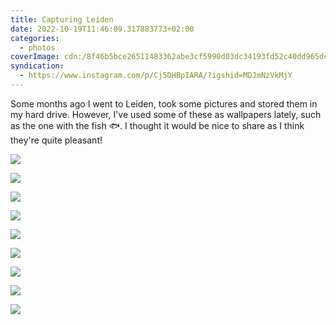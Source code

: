```yaml
---
title: Capturing Leiden
date: 2022-10-19T11:46:09.317883773+02:00
categories:
  - photos
coverImage: cdn:/8f46b5bce26511483362abe3cf5990d03dc34193fd52c40dd965dcb1a1cd52f8
syndication:
  - https://www.instagram.com/p/Cj5DHBpIARA/?igshid=MDJmNzVkMjY
---
```


<style>
.grid-kflctqkpsm {
  grid-template-areas:
    "a a"
    "b c"
    "d d"
    "e f"
    "g g"
    "h i";
}

.grid-kflctqkpsm > *:nth-child(1) { grid-area: a; }
.grid-kflctqkpsm > *:nth-child(2) { grid-area: b; }
.grid-kflctqkpsm > *:nth-child(3) { grid-area: c; }
.grid-kflctqkpsm > *:nth-child(4) { grid-area: d; }
.grid-kflctqkpsm > *:nth-child(5) { grid-area: e; }
.grid-kflctqkpsm > *:nth-child(6) { grid-area: f; }
.grid-kflctqkpsm > *:nth-child(7) { grid-area: g; }
.grid-kflctqkpsm > *:nth-child(8) { grid-area: h; }
.grid-kflctqkpsm > *:nth-child(9) { grid-area: i; }
</style>

Some months ago I went to Leiden, took some pictures and stored them in my hard drive. However, I've used some of these as wallpapers lately, such as the one with the fish 🐟. I thought it would be nice to share as I think they're quite pleasant!

<div class="fw grid-kflctqkpsm fg">

![](cdn:/31b810304b2f162cf5513cd706ceadd510717c6a24ab9fe97ccc88e2dbc3f2d5)

![](cdn:/9f07caae70c5f71dbc6841cb34780dff1cd9996fa8bd9b87949c0ae53e6b195c)

![](cdn:/8e7fc3c61d3a8deba4efd438a916116c9558e15cac5a5c15f861ceb77ee5612e)

![](cdn:/8f46b5bce26511483362abe3cf5990d03dc34193fd52c40dd965dcb1a1cd52f8)

![](cdn:/38d72abdd87248b245d8421dab03631e03a920d2d0078c9e899b30fba222b7a2)

![](cdn:/517feb719fb7e75cc82dd9979fea0cab8071ddca1eaafbbb3d3442223b62cffe)

![](cdn:/ae8910a3d804d035d5aac4be92574d9c4da521ee9e2cc4506f5461b01dd65bc6)

![](cdn:/7d92543022a0db16f1c3919f052a0f5b0c7155b241f43a03ece9f5dc78c3cbc1)

![](cdn:/46232a72689483d30457306d1fa00d7de2a713ec26cb2e9a0c4448b8559baf63)

</div>
